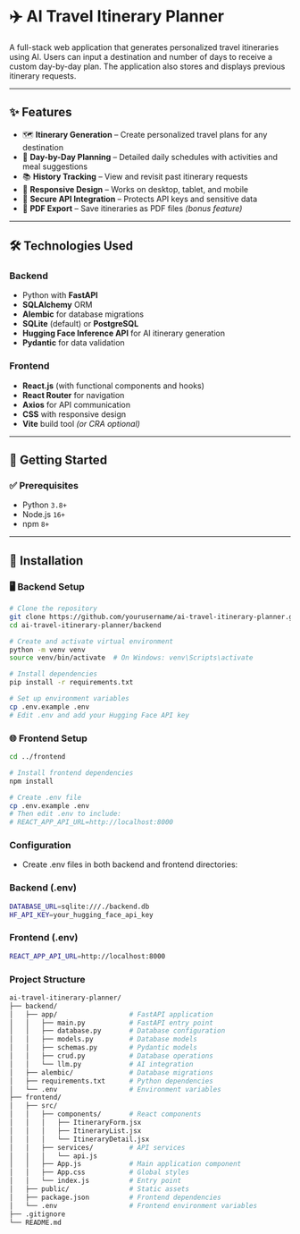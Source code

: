 # ✈️ AI Travel Itinerary Planner

A full-stack web application that generates personalized travel itineraries using AI. Users can input a destination and number of days to receive a custom day-by-day plan. The application also stores and displays previous itinerary requests.

---

## ✨ Features

- 🗺️ **Itinerary Generation** – Create personalized travel plans for any destination  
- 📅 **Day-by-Day Planning** – Detailed daily schedules with activities and meal suggestions  
- 📚 **History Tracking** – View and revisit past itinerary requests  
- 📱 **Responsive Design** – Works on desktop, tablet, and mobile  
- 🔐 **Secure API Integration** – Protects API keys and sensitive data  
- 📁 **PDF Export** – Save itineraries as PDF files *(bonus feature)*  

---

## 🛠️ Technologies Used

### Backend
- Python with **FastAPI**
- **SQLAlchemy** ORM
- **Alembic** for database migrations
- **SQLite** (default) or **PostgreSQL**
- **Hugging Face Inference API** for AI itinerary generation
- **Pydantic** for data validation

### Frontend
- **React.js** (with functional components and hooks)
- **React Router** for navigation
- **Axios** for API communication
- **CSS** with responsive design
- **Vite** build tool *(or CRA optional)*

---

## 🚀 Getting Started

### ✅ Prerequisites
- Python `3.8+`
- Node.js `16+`
- npm `8+`

---

## 🔧 Installation

### 🖥 Backend Setup
```bash
# Clone the repository
git clone https://github.com/yourusername/ai-travel-itinerary-planner.git
cd ai-travel-itinerary-planner/backend

# Create and activate virtual environment
python -m venv venv
source venv/bin/activate  # On Windows: venv\Scripts\activate

# Install dependencies
pip install -r requirements.txt

# Set up environment variables
cp .env.example .env
# Edit .env and add your Hugging Face API key

```

### 🌐 Frontend Setup
```bash
cd ../frontend

# Install frontend dependencies
npm install

# Create .env file
cp .env.example .env
# Then edit .env to include:
# REACT_APP_API_URL=http://localhost:8000
```

### Configuration
- Create .env files in both backend and frontend directories:

### Backend (.env)
```bash
DATABASE_URL=sqlite:///./backend.db
HF_API_KEY=your_hugging_face_api_key
```

### Frontend (.env)
```bash
REACT_APP_API_URL=http://localhost:8000
```

### Project Structure
```bash
ai-travel-itinerary-planner/
├── backend/
│   ├── app/                  # FastAPI application
│   │   ├── main.py           # FastAPI entry point
│   │   ├── database.py       # Database configuration
│   │   ├── models.py         # Database models
│   │   ├── schemas.py        # Pydantic models
│   │   ├── crud.py           # Database operations
│   │   └── llm.py            # AI integration
│   ├── alembic/              # Database migrations
│   ├── requirements.txt      # Python dependencies
│   └── .env                  # Environment variables
├── frontend/
│   ├── src/
│   │   ├── components/       # React components
│   │   │   ├── ItineraryForm.jsx
│   │   │   ├── ItineraryList.jsx
│   │   │   └── ItineraryDetail.jsx
│   │   ├── services/         # API services
│   │   │   └── api.js
│   │   ├── App.js            # Main application component
│   │   ├── App.css           # Global styles
│   │   └── index.js          # Entry point
│   ├── public/               # Static assets
│   ├── package.json          # Frontend dependencies
│   └── .env                  # Frontend environment variables
├── .gitignore
└── README.md
```
